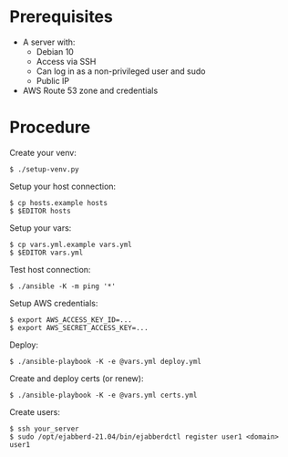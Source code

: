 # Prerequisites

* A server with:
  * Debian 10
  * Access via SSH
  * Can log in as a non-privileged user and sudo
  * Public IP
* AWS Route 53 zone and credentials

# Procedure

Create your venv:

```
$ ./setup-venv.py
```

Setup your host connection:

```
$ cp hosts.example hosts
$ $EDITOR hosts
```

Setup your vars:

```
$ cp vars.yml.example vars.yml
$ $EDITOR vars.yml
```

Test host connection:

```
$ ./ansible -K -m ping '*'
```

Setup AWS credentials:

```
$ export AWS_ACCESS_KEY_ID=...
$ export AWS_SECRET_ACCESS_KEY=...
```

Deploy:

```
$ ./ansible-playbook -K -e @vars.yml deploy.yml
```

Create and deploy certs (or renew):

```
$ ./ansible-playbook -K -e @vars.yml certs.yml
```

Create users:

```
$ ssh your_server
$ sudo /opt/ejabberd-21.04/bin/ejabberdctl register user1 <domain> user1
```
